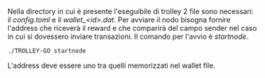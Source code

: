 Nella directory in cui è presente l'eseguibile di trolley 2 file sono necessari: il *config.toml* e il *wallet_\<id\>.dat*.
Per avviare il nodo bisogna fornire l'address che riceverà il reward e che comparirà del campo sender nel caso in cui si dovessero inviare transazioni.
Il comando per l'avvio è *startnode*.

```
./TROLLEY-GO startnode
```

L'address deve essere uno tra quelli memorizzati nel wallet file.